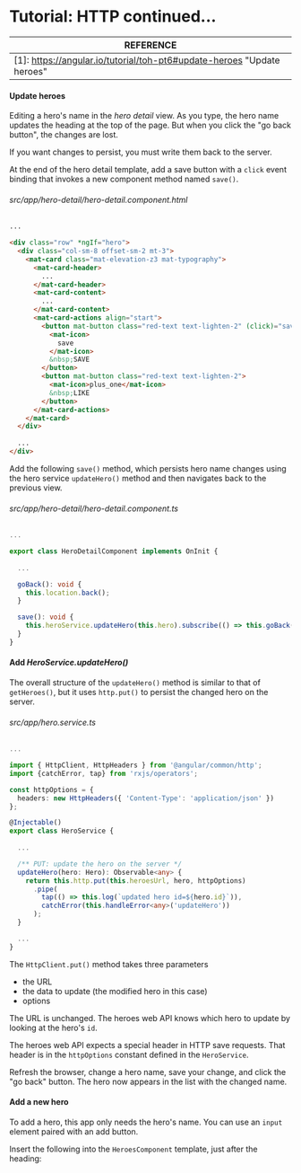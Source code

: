 # Tutorial: HTTP continued...

| REFERENCE                                |
| ---------------------------------------- |
| [1]: https://angular.io/tutorial/toh-pt6#update-heroes "Update heroes" |

#### Update heroes

Editing a hero's name in the *hero detail* view. As you type, the hero name updates the heading at the top of the page. But when you click the "go back button", the changes are lost.

If you want changes to persist, you must write them back to the server.

At the end of the hero detail template, add a save button with a `click` event binding that invokes a new component method named `save()`.

###### src/app/hero-detail/hero-detail.component.html

```html
...

<div class="row" *ngIf="hero">
  <div class="col-sm-8 offset-sm-2 mt-3">
    <mat-card class="mat-elevation-z3 mat-typography">
      <mat-card-header>
        ...
      </mat-card-header>
      <mat-card-content>
        ...
      </mat-card-content>
      <mat-card-actions align="start">
        <button mat-button class="red-text text-lighten-2" (click)="save()">
          <mat-icon>
            save
          </mat-icon>
          &nbsp;SAVE
        </button>
        <button mat-button class="red-text text-lighten-2">
          <mat-icon>plus_one</mat-icon>
          &nbsp;LIKE
        </button>
      </mat-card-actions>
    </mat-card>
  </div>
  
  ...
</div>
```

Add the following `save()` method, which persists hero name changes using the hero service `updateHero()` method and then navigates back to the previous view.

###### src/app/hero-detail/hero-detail.component.ts

```typescript
...

export class HeroDetailComponent implements OnInit {
  
  ...

  goBack(): void {
    this.location.back();
  }

  save(): void {
    this.heroService.updateHero(this.hero).subscribe(() => this.goBack());
  }
}

```



#### Add *HeroService.updateHero()*

The overall structure of the `updateHero()` method is similar to that of `getHeroes()`, but it uses `http.put()` to persist the changed hero on the server.

###### src/app/hero.service.ts

```typescript
...

import { HttpClient, HttpHeaders } from '@angular/common/http';
import {catchError, tap} from 'rxjs/operators';

const httpOptions = {
  headers: new HttpHeaders({ 'Content-Type': 'application/json' })
};

@Injectable()
export class HeroService {
  
  ...

  /** PUT: update the hero on the server */
  updateHero(hero: Hero): Observable<any> {
    return this.http.put(this.heroesUrl, hero, httpOptions)
      .pipe(
        tap(() => this.log(`updated hero id=${hero.id}`)),
        catchError(this.handleError<any>('updateHero'))
      );
  }

  ...
}

```

The `HttpClient.put()` method takes three parameters

- the URL
- the data to update (the modified hero in this case)
- options

The URL is unchanged. The heroes web API knows which hero to update by looking at the hero's `id`.

The heroes web API expects a special header in HTTP save requests. That header is in the `httpOptions` constant defined in the `HeroService`.

Refresh the browser, change a hero name, save your change, and click the "go back" button. The hero now appears in the list with the changed name.



#### Add a new hero

To add a hero, this app only needs the hero's name. You can use an `input` element paired with an add button.

Insert the following into the `HeroesComponent` template, just after the heading: